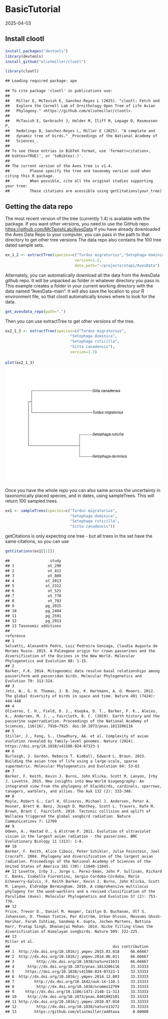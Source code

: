 BasicTutorial
================
2025-04-03

## Install clootl

``` r
install.packages("devtools")
library(devtools)  
install_github("eliotmiller/clootl")
```

``` r
library(clootl)
```

    ## Loading required package: ape

    ## To cite package 'clootl' in publications use:
    ## 
    ##   Miller E, McTavish E, Sanchez-Reyes L (2025). "clootl: Fetch and
    ##   Explore the Cornell Lab of Ornithology Open Tree of Life Avian
    ##   Phylogeny." <https://github.com/eliotmiller/clootl>.
    ## 
    ##   McTavish E, Gerbracht J, Holder M, Iliff M, Lepage D, Rasmussen P,
    ##   Redelings B, Sanchez-Reyes L, Miller E (2025). "A complete and
    ##   dynamic tree of birds." _Proceedings of the National Academy of
    ##   Sciences_.
    ## 
    ## To see these entries in BibTeX format, use 'format(<citation>,
    ## bibtex=TRUE)', or 'toBibtex(.)'.
    ## 
    ## The current version of the Aves tree is v1.4.
    ##         Please specify the tree and taxonomy version used when citing this R package.
    ##         When possible, cite all the original studies supporting your tree:
    ##         These citations are acessible using getCitations(your_tree)

## Getting the data repo

The most recent version of the tree (currently 1.4) is available with
the package. If you want other versions, you need to use the GitHub repo
<https://github.com/McTavishLab/AvesData> If you have already downloaded
the Aves Data Repo to your computer, you can pass in the path to that
directory to get other tree versions The data repo also contains the 100
tree dated sample sets.

``` r
ex_1_2 <- extractTree(species=c("Turdus migratorius","Setophaga dominica", "Setophaga ruticilla", "Sitta canadensis"),
                               version=1.2,
                               data_path="~/projects/otapi/AvesData")
```

Alternately, you can automatically download all the data from the
AvesData github repo. It will be unpacked as folder in whatever
directory you pass in. This example creates a folder in your current
working directory with the data named “AvesData-main”. It will also save
the location to your R environment file, so that clootl automatically
knows where to look for the data.

``` r
get_avesdata_repo(path=".") 
```

Then you can use extractTree to get other versions of the tree.

``` r
ex2_1_3 <- extractTree(species=c("Turdus migratorius",
                             "Setophaga dominica",
                             "Setophaga ruticilla",
                             "Sitta canadensis"),
                             version=1.3)

plot(ex2_1_3)
```

![](dataDownload_files/figure-gfm/unnamed-chunk-5-1.png)<!-- -->

Once you have the whole repo you can also same across the uncertainty in
taxonomically placed species, and in dates, using sampleTrees. This will
return 100 sampled trees.

``` r
ex1 <- sampleTrees(species=c("Turdus migratorius",
                             "Setophaga dominica",
                             "Setophaga ruticilla",
                             "Sitta canadensis"))
```

getCitations is only expecting one tree - but all trees in the set have
the same citations, so you can use

``` r
getCitations(ex1[[1]])
```

    ##                  study
    ## 1               ot_290
    ## 2               ot_412
    ## 3               ot_809
    ## 4              ot_2013
    ## 5              ot_2312
    ## 6               ot_521
    ## 7               ot_770
    ## 8               ot_783
    ## 9              pg_2015
    ## 10             pg_2404
    ## 11             pg_2591
    ## 12             pg_2913
    ## 13 Taxonomic additions
    ##                                                                                                                                                                                                                                                                                                                                                                                                            reference
    ## 1                                                                                                                                                                          Selvatti, Alexandre Pedro, Luiz Pedreira Gonzaga, Claudia Augusta de Moraes Russo. 2015. A Paleogene origin for crown passerines and the diversification of the Oscines in the New World. Molecular Phylogenetics and Evolution 88: 1-15.
    ## 2                                                                                                                                                                                                                                                         Barker, F.K. 2014. Mitogenomic data resolve basal relationships among passeriform and passeridan birds. Molecular Phylogenetics and Evolution 79: 313-324.
    ## 3                                                                                                                                                                                                                                                                    Jetz, W., G. H. Thomas, J. B. Joy, K. Hartmann, A. O. Mooers. 2012. The global diversity of birds in space and time. Nature 491 (7424): 444-448
    ## 4                                                                                                                                              Oliveros, C. H., Field, D. J., Ksepka, D. T., Barker, F. K., Aleixo, A., Andersen, M. J., … Faircloth, B. C. (2019). Earth history and the passerine superradiation. Proceedings of the National Academy of Sciences, 116(16), 7916–7925. doi:10.1073/pnas.1813206116
    ## 5                                                                                                                                                                                                                                             Stiller, J., Feng, S., Chowdhury, AA. et al. Complexity of avian evolution revealed by family-level genomes. Nature (2024). https://doi.org/10.1038/s41586-024-07323-1
    ## 6                                                                                                                                                                                                                           Burleigh, J. Gordon, Rebecca T. Kimball, Edward L. Braun. 2015. Building the avian tree of life using a large-scale, sparse supermatrix. Molecular Phylogenetics and Evolution 84: 53-63
    ## 7                                                                                                                                               Barker, F. Keith, Kevin J. Burns, John Klicka, Scott M. Lanyon, Irby J. Lovette. 2015. New insights into New World biogeography: An integrated view from the phylogeny of blackbirds, cardinals, sparrows, tanagers, warblers, and allies. The Auk 132 (2): 333-348.
    ## 8                                                                                                                           Moyle, Robert G., Carl H. Oliveros, Michael J. Andersen, Peter A. Hosner, Brett W. Benz, Joseph D. Manthey, Scott L. Travers, Rafe M. Brown, Brant C. Faircloth. 2016. Tectonic collision and uplift of Wallacea triggered the global songbird radiation. Nature Communications 7: 12709
    ## 9                                                                                                                                                                                                                                                  Odeen, A., Hastad O., & Alstrom P. 2011. Evolution of ultraviolet vision in the largest avian radiation - the passerines. BMC Evolutionary Biology 11 (313): 1-8.
    ## 10                                                                                                                                                        Barker, F. Keith, Alice Cibois, Peter Schikler, Julie Feinstein, Joel Cracraft. 2004. Phylogeny and diversification of the largest avian radiation. Proceedings of the National Academy of Sciences of the United States of America 101 (30): 11040-11045.
    ## 11 Lovette, Irby J., Jorge L. Pérez-Emán, John P. Sullivan, Richard C. Banks, Isabella Fiorentino, Sergio Córdoba-Córdoba, María Echeverry-Galvis, F. Keith Barker, Kevin J. Burns, John Klicka, Scott M. Lanyon, Eldredge Bermingham. 2010. A comprehensive multilocus phylogeny for the wood-warblers and a revised classification of the Parulidae (Aves). Molecular Phylogenetics and Evolution 57 (2): 753-770.
    ## 12                                                                           Price, Trevor D., Daniel M. Hooper, Caitlyn D. Buchanan, Ulf S. Johansson, D. Thomas Tietze, Per Alström, Urban Olsson, Mousumi Ghosh-Harihar, Farah Ishtiaq, Sandeep K. Gupta, Jochen Martens, Bettina Harr, Pratap Singh, Dhananjai Mohan. 2014. Niche filling slows the diversification of Himalayan songbirds. Nature 509: 222-225.
    ## 13                                                                                                                                                                                                                                                                                                                                                                                                     Miller et al.
    ##                                              doi contribution
    ## 1  http://dx.doi.org/10.1016/j.ympev.2015.03.018     66.66667
    ## 2  http://dx.doi.org/10.1016/j.ympev.2014.06.011     66.66667
    ## 3          http://dx.doi.org/10.1038/nature11631     66.66667
    ## 4      http://dx.doi.org/10.1073/pnas.1813206116     33.33333
    ## 5     https://doi.org/10.1038/s41586-024-07323-1     33.33333
    ## 6  http://dx.doi.org/10.1016/j.ympev.2014.12.003     33.33333
    ## 7         http://dx.doi.org/10.1642/auk-14-110.1     33.33333
    ## 8          http://dx.doi.org/10.1038/ncomms12709     33.33333
    ## 9     http://dx.doi.org/10.1186/1471-2148-11-313     33.33333
    ## 10     http://dx.doi.org/10.1073/pnas.0401892101     33.33333
    ## 11 http://dx.doi.org/10.1016/j.ympev.2010.07.018     33.33333
    ## 12         http://dx.doi.org/10.1038/nature13272     33.33333
    ## 13        https://github.com/eliotmiller/addtaxa      0.00000
